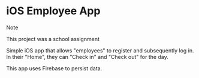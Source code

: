 # iOS Employee App

> [!NOTE]
> This project was a school assignment

Simple iOS app that allows "employees" to register and subsequently log in. In their "Home", they can "Check in" and "Check out" for the day.

This app uses Firebase to persist data.
